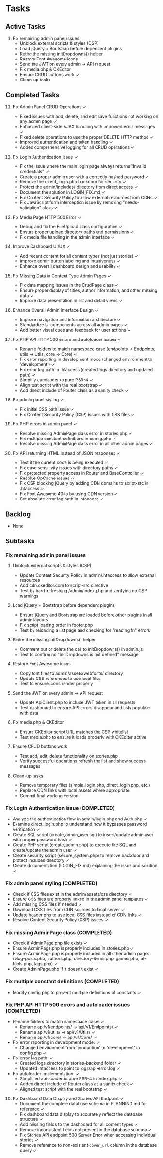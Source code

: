 # Tasks

## Active Tasks
1. Fix remaining admin panel issues
   - Unblock external scripts & styles (CSP)
   - Load jQuery + Bootstrap before dependent plugins
   - Retire the missing initDropdowns() helper
   - Restore Font Awesome icons
   - Send the JWT on every admin → API request
   - Fix media.php & CKEditor
   - Ensure CRUD buttons work ✓
   - Clean-up tasks

## Completed Tasks
11. Fix Admin Panel CRUD Operations ✓
    - Fixed issues with add, delete, and edit save functions not working on any admin page ✓
    - Enhanced client-side AJAX handling with improved error messages ✓
    - Fixed delete operations to use the proper DELETE HTTP method ✓
    - Improved authentication and token handling ✓
    - Added comprehensive logging for all CRUD operations ✓
1. Fix Login Authentication Issue ✓
   - Fix the issue where the main login page always returns "Invalid credentials" ✓
   - Create a proper admin user with a correctly hashed password ✓
   - Remove the direct_login.php backdoor for security ✓
   - Protect the admin/includes/ directory from direct access ✓
   - Document the solution in LOGIN_FIX.md ✓
   - Fix Content Security Policy to allow external resources from CDNs ✓
   - Fix JavaScript form interception issue by removing "needs-validation" class ✓

2. Fix Media Page HTTP 500 Error ✓
   - Debug and fix the FileUpload class configuration ✓
   - Ensure proper upload directory paths and permissions ✓
   - Fix media file handling in the admin interface ✓

3. Improve Dashboard UI/UX ✓
   - Add recent content for all content types (not just stories) ✓
   - Improve admin button labeling and intuitiveness ✓
   - Enhance overall dashboard design and usability ✓

4. Fix Missing Data in Content Type Admin Pages ✓
   - Fix data mapping issues in the CrudPage class ✓
   - Ensure proper display of titles, author information, and other missing data ✓
   - Improve data presentation in list and detail views ✓

5. Enhance Overall Admin Interface Design ✓
   - Improve navigation and information architecture ✓
   - Standardize UI components across all admin pages ✓
   - Add better visual cues and feedback for user actions ✓

6. Fix PHP API HTTP 500 errors and autoloader issues ✓
   - Rename folders to match namespace case (endpoints → Endpoints, utils → Utils, core → Core) ✓
   - Fix error reporting in development mode (changed environment to 'development') ✓
   - Fix error log path in .htaccess (created logs directory and updated path) ✓
   - Simplify autoloader to pure PSR-4 ✓
   - Align test script with the real bootstrap ✓
   - Add direct include of Router class as a sanity check ✓

7. Fix admin panel styling ✓
   - Fix initial CSS path issue ✓
   - Fix Content Security Policy (CSP) issues with CSS files ✓

8. Fix PHP errors in admin panel ✓
   - Resolve missing AdminPage class error in stories.php ✓
   - Fix multiple constant definitions in config.php ✓
   - Resolve missing AdminPage class error in all other admin pages ✓

9. Fix API returning HTML instead of JSON responses ✓
   - Test if the current code is being executed ✓
   - Fix case sensitivity issues with directory paths ✓
   - Fix protected property access in Router and BaseController ✓
   - Resolve OpCache issues ✓
   - Fix CSP blocking jQuery by adding CDN domains to script-src in .htaccess ✓
   - Fix Font Awesome 404s by using CDN version ✓
   - Set absolute error log path in .htaccess ✓

## Backlog
- None

## Subtasks
### Fix remaining admin panel issues
1. Unblock external scripts & styles (CSP)
   - Update Content Security Policy in admin/.htaccess to allow external resources
   - Add cdn.ckeditor.com to script-src directive
   - Test by hard-refreshing /admin/index.php and verifying no CSP warnings

2. Load jQuery + Bootstrap before dependent plugins
   - Ensure jQuery and Bootstrap are loaded before other plugins in all admin layouts
   - Fix script loading order in footer.php
   - Test by reloading a list page and checking for "reading fn" errors

3. Retire the missing initDropdowns() helper
   - Comment out or delete the call to initDropdowns() in admin.js
   - Test to confirm no "initDropdowns is not defined" message

4. Restore Font Awesome icons
   - Copy font files to admin/assets/webfonts/ directory
   - Update CSS references to use local files
   - Test to ensure icons render properly

5. Send the JWT on every admin → API request
   - Update ApiClient.php to include JWT token in all requests
   - Test dashboard to ensure API errors disappear and lists populate with data

6. Fix media.php & CKEditor
   - Ensure CKEditor script URL matches the CSP whitelist
   - Test media.php to ensure it loads properly with CKEditor active

7. Ensure CRUD buttons work
   - Test add, edit, delete functionality on stories.php
   - Verify successful operations refresh the list and show success messages

8. Clean-up tasks
   - Remove temporary files (simple_login.php, direct_login.php, etc.)
   - Replace CDN links with local assets where appropriate
   - Commit final working version

### Fix Login Authentication Issue (COMPLETED)
- Analyze the authentication flow in admin/login.php and Auth.php ✓
- Examine direct_login.php to understand how it bypasses password verification ✓
- Create SQL script (create_admin_user.sql) to insert/update admin user with proper password hash ✓
- Create PHP script (create_admin.php) to execute the SQL and create/update the admin user ✓
- Create security script (secure_system.php) to remove backdoor and protect includes directory ✓
- Create documentation (LOGIN_FIX.md) explaining the issue and solution ✓

### Fix admin panel styling (COMPLETED)
- Check if CSS files exist in the admin/assets/css directory ✓
- Ensure CSS files are properly linked in the admin panel templates ✓
- Add missing CSS files if needed ✓
- Download CSS files from CDN sources to local server ✓
- Update header.php to use local CSS files instead of CDN links ✓
- Resolve Content Security Policy (CSP) issues ✓

### Fix missing AdminPage class (COMPLETED)
- Check if AdminPage.php file exists ✓
- Ensure AdminPage.php is properly included in stories.php ✓
- Ensure AdminPage.php is properly included in all other admin pages (blog-posts.php, authors.php, directory-items.php, games.php, ai-tools.php, tags.php) ✓
- Create AdminPage.php if it doesn't exist ✓

### Fix multiple constant definitions (COMPLETED)
- Modify config.php to prevent multiple definitions of constants ✓

### Fix PHP API HTTP 500 errors and autoloader issues (COMPLETED)
- Rename folders to match namespace case: ✓
  - Rename api/v1/endpoints/ → api/v1/Endpoints/ ✓
  - Rename api/v1/utils/ → api/v1/Utils/ ✓
  - Rename api/v1/core/ → api/v1/Core/ ✓
- Fix error reporting in development mode: ✓
  - Changed environment from 'production' to 'development' in config.php ✓
- Fix error log path: ✓
  - Created logs directory in stories-backend folder ✓
  - Updated .htaccess to point to logs/api-error.log ✓
- Fix autoloader implementation: ✓
  - Simplified autoloader to pure PSR-4 in index.php ✓
  - Added direct include of Router class as a sanity check ✓
  - Aligned test script with the real bootstrap ✓
10. Fix Dashboard Data Display and Stories API Endpoint ✓
    - Document the complete database schema in PLANNING.md for reference ✓
    - Fix dashboard data display to accurately reflect the database structure ✓
    - Add missing fields to the dashboard for all content types ✓
    - Remove inconsistent fields not present in the database schema ✓
    - Fix Stories API endpoint 500 Server Error when accessing individual stories ✓
    - Remove reference to non-existent `cover_url` column in the database query ✓